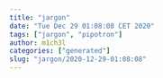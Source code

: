 ```yaml
---
title: "jargon"
date: "Tue Dec 29 01:08:08 CET 2020"
tags: ["jargon", "pipotron"]
author: m1ch3l
categories: ["generated"]
slug: "jargon/2020-12-29-01:08:08"
---
```



